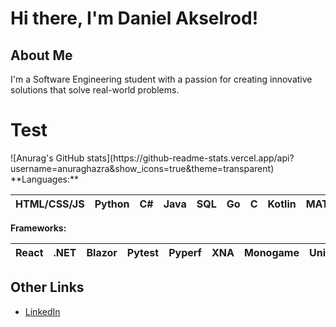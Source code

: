 # Hi there, I'm Daniel Akselrod!

## About Me

I'm a Software Engineering student with a passion for creating innovative solutions that solve real-world problems. 

<h1>Test</h1>
![Anurag's GitHub stats](https://github-readme-stats.vercel.app/api?username=anuraghazra&show_icons=true&theme=transparent)
**Languages:**

| HTML/CSS/JS | Python | C# | Java | SQL | Go | C | Kotlin | MATLAB | Assembly | R |
| --- | --- | --- | --- | --- | --- | --- | --- | --- | --- | --- |

**Frameworks:**

| React | .NET | Blazor | Pytest | Pyperf | XNA | Monogame | Unity | JUnit
| --- | --- | --- | --- | --- | --- | --- | --- |--- |

## Other Links

- [LinkedIn](https://www.linkedin.com/in/daniel-akselrod/)
